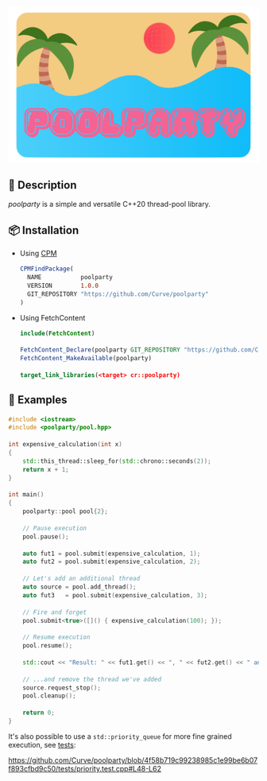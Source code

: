 <p align="center">
  <img src="assets/logo.svg" width="600">
</p>

## 📃 Description

_poolparty_ is a simple and versatile C++20 thread-pool library.

## 📦 Installation

* Using [CPM](https://github.com/cpm-cmake/CPM.cmake)
  ```cmake
  CPMFindPackage(
    NAME           poolparty
    VERSION        1.0.0
    GIT_REPOSITORY "https://github.com/Curve/poolparty"
  )
  ```

* Using FetchContent
  ```cmake
  include(FetchContent)

  FetchContent_Declare(poolparty GIT_REPOSITORY "https://github.com/Curve/poolparty" GIT_TAG v1.0.0)
  FetchContent_MakeAvailable(poolparty)

  target_link_libraries(<target> cr::poolparty)
  ```

## 📖 Examples

```cpp
#include <iostream>
#include <poolparty/pool.hpp>

int expensive_calculation(int x)
{
    std::this_thread::sleep_for(std::chrono::seconds(2));
    return x + 1;
}

int main()
{
    poolparty::pool pool{2};

    // Pause execution
    pool.pause();

    auto fut1 = pool.submit(expensive_calculation, 1);
    auto fut2 = pool.submit(expensive_calculation, 2);

    // Let's add an additional thread
    auto source = pool.add_thread();
    auto fut3   = pool.submit(expensive_calculation, 3);

    // Fire and forget
    pool.submit<true>([]() { expensive_calculation(100); });

    // Resume execution
    pool.resume();

    std::cout << "Result: " << fut1.get() << ", " << fut2.get() << " and " << fut3.get() << std::endl;

    // ...and remove the thread we've added
    source.request_stop();
    pool.cleanup();

    return 0;
}
```

It's also possible to use a `std::priority_queue` for more fine grained execution, see [tests](tests/priority.test.cpp):

https://github.com/Curve/poolparty/blob/4f58b719c99238985c1e99be6b07f893cfbd9c50/tests/priority.test.cpp#L48-L62

